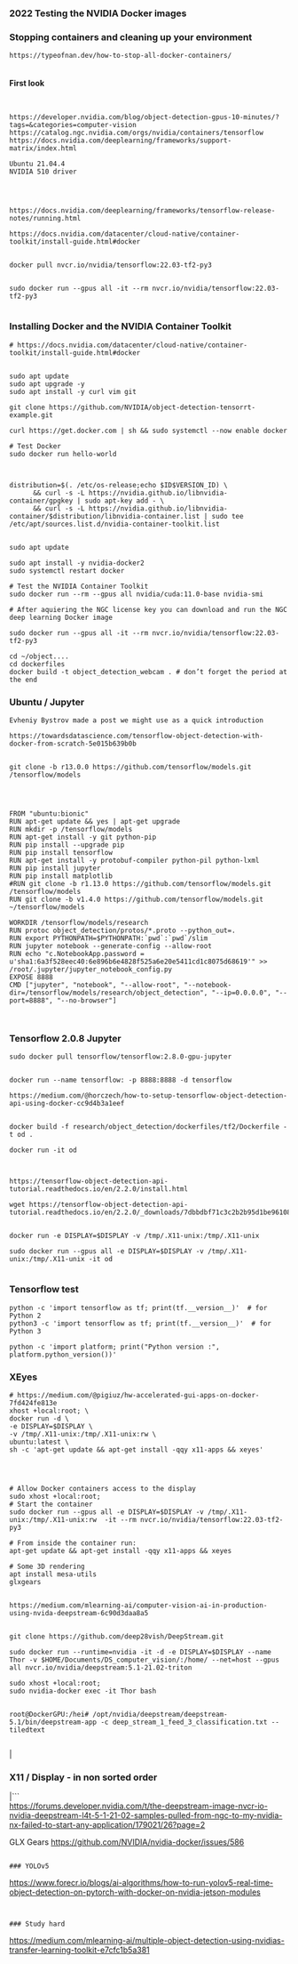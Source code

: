 ### 2022 Testing the NVIDIA Docker images



### Stopping containers and cleaning up your environment
```
https://typeofnan.dev/how-to-stop-all-docker-containers/


```

#### First look

```


https://developer.nvidia.com/blog/object-detection-gpus-10-minutes/?tags=&categories=computer-vision
https://catalog.ngc.nvidia.com/orgs/nvidia/containers/tensorflow
https://docs.nvidia.com/deeplearning/frameworks/support-matrix/index.html

```
```
Ubuntu 21.04.4
NVIDIA 510 driver




https://docs.nvidia.com/deeplearning/frameworks/tensorflow-release-notes/running.html

https://docs.nvidia.com/datacenter/cloud-native/container-toolkit/install-guide.html#docker


docker pull nvcr.io/nvidia/tensorflow:22.03-tf2-py3


sudo docker run --gpus all -it --rm nvcr.io/nvidia/tensorflow:22.03-tf2-py3


```

### Installing Docker and the NVIDIA Container Toolkit
```
# https://docs.nvidia.com/datacenter/cloud-native/container-toolkit/install-guide.html#docker


sudo apt update
sudo apt upgrade -y
sudo apt install -y curl vim git

git clone https://github.com/NVIDIA/object-detection-tensorrt-example.git

curl https://get.docker.com | sh && sudo systemctl --now enable docker

# Test Docker
sudo docker run hello-world



distribution=$(. /etc/os-release;echo $ID$VERSION_ID) \
      && curl -s -L https://nvidia.github.io/libnvidia-container/gpgkey | sudo apt-key add - \
      && curl -s -L https://nvidia.github.io/libnvidia-container/$distribution/libnvidia-container.list | sudo tee /etc/apt/sources.list.d/nvidia-container-toolkit.list
      
      
sudo apt update

sudo apt install -y nvidia-docker2
sudo systemctl restart docker

# Test the NVIDIA Container Toolkit
sudo docker run --rm --gpus all nvidia/cuda:11.0-base nvidia-smi

# After aquiering the NGC license key you can download and run the NGC deep learning Docker image

sudo docker run --gpus all -it --rm nvcr.io/nvidia/tensorflow:22.03-tf2-py3

```

```
cd ~/object....
cd dockerfiles
docker build -t object_detection_webcam . # don’t forget the period at the end

```

### Ubuntu / Jupyter
```
Evheniy Bystrov made a post we might use as a quick introduction

https://towardsdatascience.com/tensorflow-object-detection-with-docker-from-scratch-5e015b639b0b


git clone -b r13.0.0 https://github.com/tensorflow/models.git /tensorflow/models




FROM "ubuntu:bionic"
RUN apt-get update && yes | apt-get upgrade
RUN mkdir -p /tensorflow/models
RUN apt-get install -y git python-pip
RUN pip install --upgrade pip
RUN pip install tensorflow
RUN apt-get install -y protobuf-compiler python-pil python-lxml
RUN pip install jupyter
RUN pip install matplotlib
#RUN git clone -b r1.13.0 https://github.com/tensorflow/models.git /tensorflow/models
RUN git clone -b v1.4.0 https://github.com/tensorflow/models.git ~/tensorflow/models

WORKDIR /tensorflow/models/research
RUN protoc object_detection/protos/*.proto --python_out=.
RUN export PYTHONPATH=$PYTHONPATH:`pwd`:`pwd`/slim
RUN jupyter notebook --generate-config --allow-root
RUN echo "c.NotebookApp.password = u'sha1:6a3f528eec40:6e896b6e4828f525a6e20e5411cd1c8075d68619'" >> /root/.jupyter/jupyter_notebook_config.py
EXPOSE 8888
CMD ["jupyter", "notebook", "--allow-root", "--notebook-dir=/tensorflow/models/research/object_detection", "--ip=0.0.0.0", "--port=8888", "--no-browser"]



```

### Tensorflow 2.0.8 Jupyter
```
sudo docker pull tensorflow/tensorflow:2.8.0-gpu-jupyter


docker run --name tensorflow: -p 8888:8888 -d tensorflow

```   
```   
https://medium.com/@horczech/how-to-setup-tensorflow-object-detection-api-using-docker-cc9d4b3a1eef


docker build -f research/object_detection/dockerfiles/tf2/Dockerfile -t od .

docker run -it od



https://tensorflow-object-detection-api-tutorial.readthedocs.io/en/2.2.0/install.html

wget https://tensorflow-object-detection-api-tutorial.readthedocs.io/en/2.2.0/_downloads/7dbbdbf71c3c2b2b95d1be96108eb15b/plot_object_detection_simple.py


docker run -e DISPLAY=$DISPLAY -v /tmp/.X11-unix:/tmp/.X11-unix

sudo docker run --gpus all -e DISPLAY=$DISPLAY -v /tmp/.X11-unix:/tmp/.X11-unix -it od


```   

### Tensorflow test
```   
python -c 'import tensorflow as tf; print(tf.__version__)'  # for Python 2
python3 -c 'import tensorflow as tf; print(tf.__version__)'  # for Python 3

python -c 'import platform; print("Python version :", platform.python_version())'

```   

### XEyes
```   
# https://medium.com/@pigiuz/hw-accelerated-gui-apps-on-docker-7fd424fe813e
xhost +local:root; \
docker run -d \
-e DISPLAY=$DISPLAY \
-v /tmp/.X11-unix:/tmp/.X11-unix:rw \
ubuntu:latest \
sh -c 'apt-get update && apt-get install -qqy x11-apps && xeyes'




# Allow Docker containers access to the display
sudo xhost +local:root;
# Start the container
sudo docker run --gpus all -e DISPLAY=$DISPLAY -v /tmp/.X11-unix:/tmp/.X11-unix:rw  -it --rm nvcr.io/nvidia/tensorflow:22.03-tf2-py3

# From inside the container run:
apt-get update && apt-get install -qqy x11-apps && xeyes

# Some 3D rendering
apt install mesa-utils
glxgears

```   

```   

https://medium.com/mlearning-ai/computer-vision-ai-in-production-using-nvida-deepstream-6c90d3daa8a5


git clone https://github.com/deep28vish/DeepStream.git

sudo docker run --runtime=nvidia -it -d -e DISPLAY=$DISPLAY --name Thor -v $HOME/Documents/DS_computer_vision/:/home/ --net=host --gpus all nvcr.io/nvidia/deepstream:5.1-21.02-triton

sudo xhost +local:root;
sudo nvidia-docker exec -it Thor bash


root@DockerGPU:/hei# /opt/nvidia/deepstream/deepstream-5.1/bin/deepstream-app -c deep_stream_1_feed_3_classification.txt --tiledtext


```   
|

### X11 / Display - in non sorted order
|```   
https://forums.developer.nvidia.com/t/the-deepstream-image-nvcr-io-nvidia-deepstream-l4t-5-1-21-02-samples-pulled-from-ngc-to-my-nvidia-nx-failed-to-start-any-application/179021/26?page=2

GLX Gears
https://github.com/NVIDIA/nvidia-docker/issues/586
```

### YOLOv5
```
https://www.forecr.io/blogs/ai-algorithms/how-to-run-yolov5-real-time-object-detection-on-pytorch-with-docker-on-nvidia-jetson-modules
```


### Study hard
```
https://medium.com/mlearning-ai/multiple-object-detection-using-nvidias-transfer-learning-toolkit-e7cfc1b5a381
```
